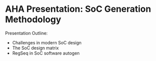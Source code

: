 # AHA Presentation: SoC Generation Methodology

Presentation Outline:

- Challenges in modern SoC design
- The SoC design matrix
- RegSeq in SoC software autogen
